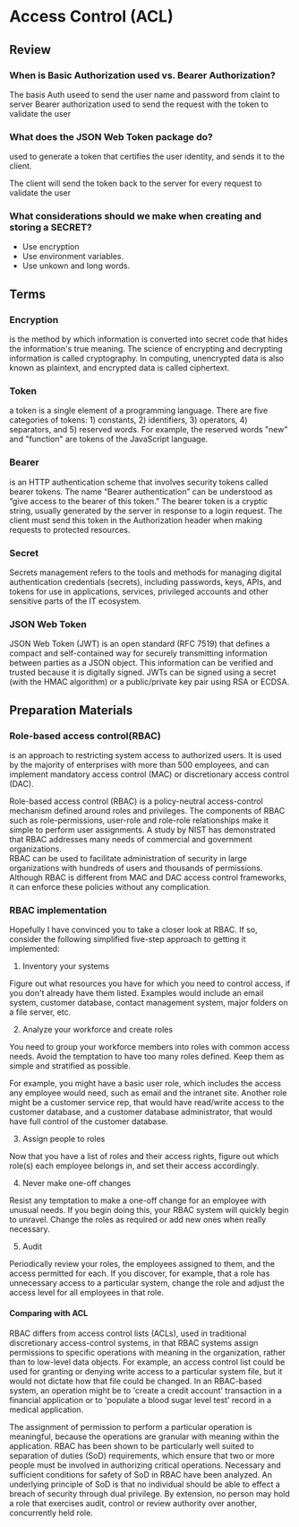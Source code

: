 # Access Control (ACL)

## Review

### When is Basic Authorization used vs. Bearer Authorization?

The basis Auth useed to send the user name and password from claint to server
Bearer authorization used to send the request with the token to validate the user

### What does the JSON Web Token package do?

used to generate a token that certifies the user identity, and sends it to the client.

The client will send the token back to the server for every request to validate the user

### What considerations should we make when creating and storing a SECRET?

- Use encryption
- Use environment variables.
- Use unkown and long words.

## Terms

### Encryption

is the method by which information is converted into secret code that hides the information's true meaning. The science of encrypting and decrypting information is called cryptography. In computing, unencrypted data is also known as plaintext, and encrypted data is called ciphertext.

### Token

a token is a single element of a programming language. There are five categories of tokens: 1) constants, 2) identifiers, 3) operators, 4) separators, and 5) reserved words. For example, the reserved words "new" and "function" are tokens of the JavaScript language.

### Bearer

is an HTTP authentication scheme that involves security tokens called bearer tokens. The name “Bearer authentication” can be understood as “give access to the bearer of this token.” The bearer token is a cryptic string, usually generated by the server in response to a login request. The client must send this token in the Authorization header when making requests to protected resources.

### Secret

Secrets management refers to the tools and methods for managing digital authentication credentials (secrets), including passwords, keys, APIs, and tokens for use in applications, services, privileged accounts and other sensitive parts of the IT ecosystem.

### JSON Web Token

JSON Web Token (JWT) is an open standard (RFC 7519) that defines a compact and self-contained way for securely transmitting information between parties as a JSON object. This information can be verified and trusted because it is digitally signed. JWTs can be signed using a secret (with the HMAC algorithm) or a public/private key pair using RSA or ECDSA.

## Preparation Materials

### Role-based access control(RBAC)

is an approach to restricting system access to authorized users. It is used by the majority of enterprises with more than 500 employees, and can implement mandatory access control (MAC) or discretionary access control (DAC).<br>

Role-based access control (RBAC) is a policy-neutral access-control mechanism defined around roles and privileges. The components of RBAC such as role-permissions, user-role and role-role relationships make it simple to perform user assignments. A study by NIST has demonstrated that RBAC addresses many needs of commercial and government organizations.<br>
RBAC can be used to facilitate administration of security in large organizations with hundreds of users and thousands of permissions. Although RBAC is different from MAC and DAC access control frameworks, it can enforce these policies without any complication.

### RBAC implementation

Hopefully I have convinced you to take a closer look at RBAC. If so, consider the following simplified five-step approach to getting it implemented:

1. Inventory your systems

Figure out what resources you have for which you need to control access, if you don't already have them listed. Examples would include an email system, customer database, contact management system, major folders on a file server, etc.

2. Analyze your workforce and create roles

You need to group your workforce members into roles with common access needs. Avoid the temptation to have too many roles defined. Keep them as simple and stratified as possible.

For example, you might have a basic user role, which includes the access any employee would need, such as email and the intranet site. Another role might be a customer service rep, that would have read/write access to the customer database, and a customer database administrator, that would have full control of the customer database.

3. Assign people to roles

Now that you have a list of roles and their access rights, figure out which role(s) each employee belongs in, and set their access accordingly.

4. Never make one-off changes

Resist any temptation to make a one-off change for an employee with unusual needs. If you begin doing this, your RBAC system will quickly begin to unravel. Change the roles as required or add new ones when really necessary.

5. Audit

Periodically review your roles, the employees assigned to them, and the access permitted for each. If you discover, for example, that a role has unnecessary access to a particular system, change the role and adjust the access level for all employees in that role.

#### Comparing with ACL

RBAC differs from access control lists (ACLs), used in traditional discretionary access-control systems, in that RBAC systems assign permissions to specific operations with meaning in the organization, rather than to low-level data objects. For example, an access control list could be used for granting or denying write access to a particular system file, but it would not dictate how that file could be changed. In an RBAC-based system, an operation might be to 'create a credit account' transaction in a financial application or to 'populate a blood sugar level test' record in a medical application. <br>

The assignment of permission to perform a particular operation is meaningful, because the operations are granular with meaning within the application. RBAC has been shown to be particularly well suited to separation of duties (SoD) requirements, which ensure that two or more people must be involved in authorizing critical operations. Necessary and sufficient conditions for safety of SoD in RBAC have been analyzed. An underlying principle of SoD is that no individual should be able to effect a breach of security through dual privilege. By extension, no person may hold a role that exercises audit, control or review authority over another, concurrently held role.<br>
